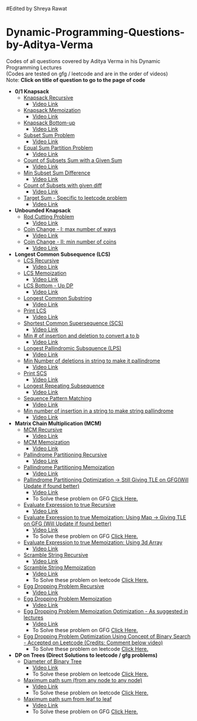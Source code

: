 #Edited by Shreya Rawat
# Dynamic-Programming-Questions-by-Aditya-Verma

Codes of all questions covered by Aditya Verma in his Dynamic Programming Lectures\
(Codes are tested on gfg / leetcode and are in the order of videos)\
Note: **Click on title of question to go to the page of code**

- **0/1 Knapsack**
  - [Knapsack Recursive](knapsack_recursive.cpp)
    - [Video Link](https://www.youtube.com/watch?v=kvyShbFVaY8&list=PL_z_8CaSLPWekqhdCPmFohncHwz8TY2Go&index=3)
  - [Knapsack Memoization](knapsack_memoization.cpp)
    - [Video Link](https://www.youtube.com/watch?v=fJbIuhs24zQ&list=PL_z_8CaSLPWekqhdCPmFohncHwz8TY2Go&index=4)
  - [Knapsack Bottom-up](knapsack_top_down_dp.cpp)
    - [Video Link](https://www.youtube.com/watch?v=ntCGbPMeqgg&list=PL_z_8CaSLPWekqhdCPmFohncHwz8TY2Go&index=5)
  - [Subset Sum Problem](subset_sum_problem_dp.cpp)
    - [Video Link](https://www.youtube.com/watch?v=_gPcYovP7wc&list=PL_z_8CaSLPWekqhdCPmFohncHwz8TY2Go&index=7)
  - [Equal Sum Partition Problem](equal_sum_partition_problem.cpp)
    - [Video Link](https://www.youtube.com/watch?v=UmMh7xp07kY&list=PL_z_8CaSLPWekqhdCPmFohncHwz8TY2Go&index=8)
  - [Count of Subsets Sum with a Given Sum](count_of_subsets_with_given_sum.cpp)
    - [Video Link](https://www.youtube.com/watch?v=F7wqWbqYn9g&list=PL_z_8CaSLPWekqhdCPmFohncHwz8TY2Go&index=9)
  - [Min Subset Sum Difference](min_subset_sum_diff.cpp)
    - [Video Link](https://www.youtube.com/watch?v=-GtpxG6l_Mc&list=PL_z_8CaSLPWekqhdCPmFohncHwz8TY2Go&index=10)
  - [Count of Subsets with given diff](count_of_subset_with_given_diff.cpp)
    - [Video Link](https://www.youtube.com/watch?v=ot_XBHyqpFc&list=PL_z_8CaSLPWekqhdCPmFohncHwz8TY2Go&index=11)
  - [Target Sum - Specific to leetcode problem](target_sum.cpp)
    - [Video Link](https://www.youtube.com/watch?v=ot_XBHyqpFc&list=PL_z_8CaSLPWekqhdCPmFohncHwz8TY2Go&index=12)
- **Unbounded Knapsack**
  - [Rod Cutting Problem](rod_cutting_problem.cpp)
    - [Video Link](https://www.youtube.com/watch?v=ot_XBHyqpFc&list=PL_z_8CaSLPWekqhdCPmFohncHwz8TY2Go&index=14)
  - [Coin Change - I: max number of ways](coin_change_max_ways.cpp)
    - [Video Link](https://www.youtube.com/watch?v=ot_XBHyqpFc&list=PL_z_8CaSLPWekqhdCPmFohncHwz8TY2Go&index=15)
  - [Coin Change - II: min number of coins](coin_change_min_coins.cpp)
    - [Video Link](https://www.youtube.com/watch?v=ot_XBHyqpFc&list=PL_z_8CaSLPWekqhdCPmFohncHwz8TY2Go&index=16)
- **Longest Common Subsequence (LCS)**
  - [LCS Recursive](LCS_recursive.cpp)
    - [Video Link](https://www.youtube.com/watch?v=ot_XBHyqpFc&list=PL_z_8CaSLPWekqhdCPmFohncHwz8TY2Go&index=19)
  - [LCS Memoization](LCS_memoization.cpp)
    - [Video Link](https://www.youtube.com/watch?v=ot_XBHyqpFc&list=PL_z_8CaSLPWekqhdCPmFohncHwz8TY2Go&index=20)
  - [LCS Bottom - Up DP](LCS_bottom_up_dp.cpp)
    - [Video Link](https://www.youtube.com/watch?v=ot_XBHyqpFc&list=PL_z_8CaSLPWekqhdCPmFohncHwz8TY2Go&index=21)
  - [Longest Common Substring](LCSubstring.cpp)
    - [Video Link](https://www.youtube.com/watch?v=ot_XBHyqpFc&list=PL_z_8CaSLPWekqhdCPmFohncHwz8TY2Go&index=22)
  - [Print LCS](print_LCS.cpp)
    - [Video Link](https://www.youtube.com/watch?v=ot_XBHyqpFc&list=PL_z_8CaSLPWekqhdCPmFohncHwz8TY2Go&index=23)
  - [Shortest Common Supersequence (SCS)](SCS.cpp)
    - [Video Link](https://www.youtube.com/watch?v=ot_XBHyqpFc&list=PL_z_8CaSLPWekqhdCPmFohncHwz8TY2Go&index=24)
  - [Min # of insertion and deletion to convert a to b](min_insertion_del__to_convert_a_to_b.cpp)
    - [Video Link](https://www.youtube.com/watch?v=ot_XBHyqpFc&list=PL_z_8CaSLPWekqhdCPmFohncHwz8TY2Go&index=25)
  - [Longest Pallindromic Subsquence (LPS)](longest_pallin_subseq.cpp)
    - [Video Link](https://www.youtube.com/watch?v=ot_XBHyqpFc&list=PL_z_8CaSLPWekqhdCPmFohncHwz8TY2Go&index=26)
  - [Min Number of deletions in string to make it pallindrome](min_del_to_make_pallindrome.cpp)
    - [Video Link](https://www.youtube.com/watch?v=ot_XBHyqpFc&list=PL_z_8CaSLPWekqhdCPmFohncHwz8TY2Go&index=28)
  - [Print SCS](print_SCS.cpp)
    - [Video Link](https://www.youtube.com/watch?v=ot_XBHyqpFc&list=PL_z_8CaSLPWekqhdCPmFohncHwz8TY2Go&index=29)
  - [Longest Repeating Subsequence](longest_repeating_subseq.cpp)
    - [Video Link](https://www.youtube.com/watch?v=ot_XBHyqpFc&list=PL_z_8CaSLPWekqhdCPmFohncHwz8TY2Go&index=30)
  - [Sequence Pattern Matching](sequence_patttern_matching.cpp)
    - [Video Link](https://www.youtube.com/watch?v=ot_XBHyqpFc&list=PL_z_8CaSLPWekqhdCPmFohncHwz8TY2Go&index=31)
  - [Min number of insertion in a string to make string pallindrome](min_insertion_to_make_string_pallindrome.cpp)
    - [Video Link](https://www.youtube.com/watch?v=ot_XBHyqpFc&list=PL_z_8CaSLPWekqhdCPmFohncHwz8TY2Go&index=32)
- **Matrix Chain Multiplication (MCM)**
  - [MCM Recursive](MCM_recursive.cpp)
    - [Video Link](https://www.youtube.com/watch?v=ot_XBHyqpFc&list=PL_z_8CaSLPWekqhdCPmFohncHwz8TY2Go&index=34)
  - [MCM Memoization](MCM_memoization.cpp)
    - [Video Link](https://www.youtube.com/watch?v=ot_XBHyqpFc&list=PL_z_8CaSLPWekqhdCPmFohncHwz8TY2Go&index=35)
  - [Pallindrome Partitioning Recursive](pallindrome_partitioning_recursive.cpp)
    - [Video Link](https://www.youtube.com/watch?v=ot_XBHyqpFc&list=PL_z_8CaSLPWekqhdCPmFohncHwz8TY2Go&index=36)
  - [Pallindrome Partitioning Memoization](pallindrome_partitioning_memoization.cpp)
    - [Video Link](https://www.youtube.com/watch?v=ot_XBHyqpFc&list=PL_z_8CaSLPWekqhdCPmFohncHwz8TY2Go&index=37)
  - [Pallindrome Partitioning Optimization -> Still Giving TLE on GFG(Will Update if found better)](pallindrome_partitioning_memoized_optimization.cpp)
    - [Video Link](https://www.youtube.com/watch?v=ot_XBHyqpFc&list=PL_z_8CaSLPWekqhdCPmFohncHwz8TY2Go&index=38)
    - To Solve these problem on GFG [Click Here.](https://practice.geeksforgeeks.org/problems/palindromic-patitioning4845/1)
  - [Evaluate Expression to true Recursive](evaluate_expression_to_true.cpp)
    - [Video Link](https://www.youtube.com/watch?v=ot_XBHyqpFc&list=PL_z_8CaSLPWekqhdCPmFohncHwz8TY2Go&index=39)
  - [Evaluate Expression to true Memoization: Using Map -> Giving TLE on GFG (Will Update if found better)](evaluate_expression_to_true_memoization_using_map.cpp)
    - [Video Link](https://www.youtube.com/watch?v=ot_XBHyqpFc&list=PL_z_8CaSLPWekqhdCPmFohncHwz8TY2Go&index=40)
    - To Solve these problem on GFG [Click Here.](https://practice.geeksforgeeks.org/problems/boolean-parenthesization/0)
  - [Evaluate Expression to true Memoization: Using 3d Array](evaluate_expression_to_true_memoization_using_3d_array.cpp)
    - [Video Link](https://www.youtube.com/watch?v=ot_XBHyqpFc&list=PL_z_8CaSLPWekqhdCPmFohncHwz8TY2Go&index=40)
  - [Scramble String Recursive](scramble_strings.cpp)
    - [Video Link](https://www.youtube.com/watch?v=ot_XBHyqpFc&list=PL_z_8CaSLPWekqhdCPmFohncHwz8TY2Go&index=41)
  - [Scramble String Memoization](scramble_strings_memoization.cpp)
    - [Video Link](https://www.youtube.com/watch?v=ot_XBHyqpFc&list=PL_z_8CaSLPWekqhdCPmFohncHwz8TY2Go&index=42)
    - To Solve these problem on leetcode [Click Here.](https://leetcode.com/problems/scramble-string/)
  - [Egg Dropping Problem Recursive](egg_dropping_problem_recursive.cpp)
    - [Video Link](https://www.youtube.com/watch?v=ot_XBHyqpFc&list=PL_z_8CaSLPWekqhdCPmFohncHwz8TY2Go&index=43)
  - [Egg Dropping Problem Memoization](egg_dropping_problem_memoization.cpp)
    - [Video Link](https://www.youtube.com/watch?v=ot_XBHyqpFc&list=PL_z_8CaSLPWekqhdCPmFohncHwz8TY2Go&index=44)
  - [Egg Dropping Problem Memoization Optimization - As suggested in lectures](egg_dropping_problem_memoized_optimization.cpp)
    - [Video Link](https://www.youtube.com/watch?v=ot_XBHyqpFc&list=PL_z_8CaSLPWekqhdCPmFohncHwz8TY2Go&index=45)
    - To Solve these problem on GFG [Click Here.](https://practice.geeksforgeeks.org/problems/egg-dropping-puzzle-1587115620/1)
  - [Egg Dropping Problem Optimization Using Concept of Binary Search - Accepted on Leetcode (Credits: Comment below video)](egg_dropping_problem_optimized_for_leetcode.cpp)
    - To Solve these problem on leetcode [Click Here.](https://leetcode.com/problems/super-egg-drop/)
- **DP on Trees (Direct Solutions to leetcode / gfg problems)**
  - [Diameter of Binary Tree](diameter_of_binary_tree.cpp)
    - [Video Link](https://www.youtube.com/watch?v=ot_XBHyqpFc&list=PL_z_8CaSLPWekqhdCPmFohncHwz8TY2Go&index=48)
    - To Solve these problem on leetcode [Click Here.](https://leetcode.com/problems/diameter-of-binary-tree/)
  - [Maximum path sum (from any node to any node)](max_path_sum_from_any_node_to_any.cpp)
    - [Video Link](https://www.youtube.com/watch?v=ot_XBHyqpFc&list=PL_z_8CaSLPWekqhdCPmFohncHwz8TY2Go&index=49)
    - To Solve these problem on leetcode [Click Here.](https://leetcode.com/problems/binary-tree-maximum-path-sum/)
  - [Maximum path sum from leaf to leaf](max_path_sum_from_leaf_to_leaf.cpp)
    - [Video Link](https://www.youtube.com/watch?v=ot_XBHyqpFc&list=PL_z_8CaSLPWekqhdCPmFohncHwz8TY2Go&index=50)
    - To Solve these problem on GFG [Click Here.](https://practice.geeksforgeeks.org/problems/maximum-path-sum/1)
